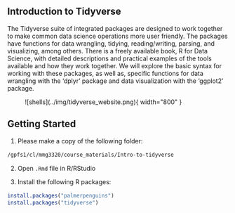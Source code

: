 
## Introduction to Tidyverse

The Tidyverse suite of integrated packages are designed to work together to make common data science operations more user friendly. The packages have functions for data wrangling, tidying, reading/writing, parsing, and visualizing, among others. There is a freely available book, R for Data Science, with detailed descriptions and practical examples of the tools available and how they work together. We will explore the basic syntax for working with these packages, as well as, specific functions for data wrangling with the ‘dplyr’ package and data visualization with the ‘ggplot2’ package. 

<figure markdown="span">
  ![shells](../img/tidyverse_website.png){ width="800" }
</figure>

## Getting Started 

1. Please make a copy of the following folder:

```bash
/gpfs1/cl/mmg3320/course_materials/Intro-to-tidyverse
```

2. Open `.Rmd` file in R/RStudio 

3. Install the following R packages: 

```R
install.packages("palmerpenguins")
install.packages("tidyverse")
```